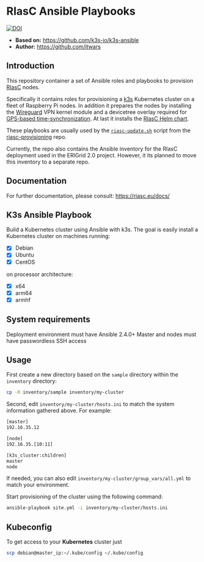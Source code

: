 # RIasC Ansible Playbooks

[![DOI](https://zenodo.org/badge/340038373.svg)](https://zenodo.org/badge/latestdoi/340038373)

- **Based on:** <https://github.com/k3s-io/k3s-ansible>
- **Author:** <https://github.com/itwars>

## Introduction

This repository container a set of Ansible roles and playbooks to provision [RIasC](https://riasc.eu) nodes.

Specifically it contains roles for provisioning a [k3s](https://k3s.io) Kubernetes cluster on a fleet of Raspberry Pi nodes.
In addition it prepares the nodes by installing the [Wireguard](https://wireguard.com) VPN kernel module and a devicetree overlay required for [GPS-based time-synchronization](https://riasc.eu/docs/usage/time-sync).
At last it installs the [RIasC Helm chart](https://github.com/ERIGrid2/charts).

These playbooks are usually used by the [`riasc-update.sh`](https://github.com/ERIGrid2/riasc-provisioning/blob/master/common/riasc-update.sh) script from the [riasc-provisioning](https://github.com/ERIGrid2/riasc-provisioning) repo.

Currently, the repo also contains the Ansible inventory for the RIasC deployment used in the ERIGrid 2.0 project.
However, it its planned to move this inventory to a separate repo.

## Documentation

For further documentation, please consult: https://riasc.eu/docs/

## K3s Ansible Playbook

Build a Kubernetes cluster using Ansible with k3s. The goal is easily install a Kubernetes cluster on machines running:

- [X] Debian
- [X] Ubuntu
- [X] CentOS

on processor architecture:

- [X] x64
- [X] arm64
- [X] armhf

## System requirements

Deployment environment must have Ansible 2.4.0+
Master and nodes must have passwordless SSH access

## Usage

First create a new directory based on the `sample` directory within the `inventory` directory:

```bash
cp -R inventory/sample inventory/my-cluster
```

Second, edit `inventory/my-cluster/hosts.ini` to match the system information gathered above. For example:

```bash
[master]
192.16.35.12

[node]
192.16.35.[10:11]

[k3s_cluster:children]
master
node
```

If needed, you can also edit `inventory/my-cluster/group_vars/all.yml` to match your environment.

Start provisioning of the cluster using the following command:

```bash
ansible-playbook site.yml -i inventory/my-cluster/hosts.ini
```

## Kubeconfig

To get access to your **Kubernetes** cluster just

```bash
scp debian@master_ip:~/.kube/config ~/.kube/config
```
